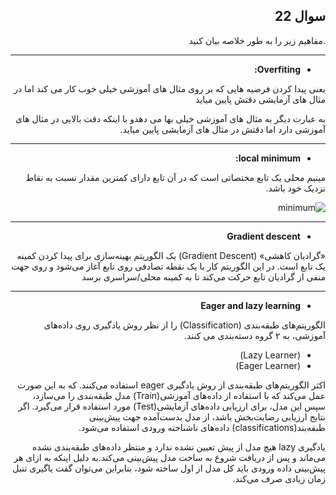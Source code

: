 <div dir="rtl">

## سوال 22

</div>

<div dir="rtl">

.مفاهیم زیر را به طور خلاصه بیان کنید

---
* **Overfiting:**

یعنی پیدا کردن فرضیه هایی که بر روی مثال های آموزشی خیلی خوب کار می کند اما در مثال های آزمایشی دقتش پایین  میاید

به عبارت دیگر به مثال های آموزشی خیلی بها می دهدو با اینکه دقت بالایی در مثال های آموزشی دارد اما دقتش در مثال های آزمایشی پایین میاید.

---
* **local minimum:**

 مینیم محلی یک تابع مختصاتی است که در آن تابع دارای کمترین مقدار نسبت به نقاط نزدیک خود باشد.


![minimum](https://raw.githubusercontent.com/semnan-university-ai/machine-learning-class/main/excersiecs/ahmadianh/22/images.png?token=AW2SJTTBW7ZKQJBNQZ5RF7TBYQKUI)

---

 * **Gradient descent**

 «گرادیان کاهشی» (Gradient Descent) یک الگوریتم بهینه‌سازی برای پیدا کردن کمینه یک تابع است. در این الگوریتم کار با یک نقطه تصادفی روی تابع آغاز می‌شود و روی جهت منفی از گرادیان تابع حرکت می‌کند تا به کمینه محلی/سراسری برسد

 ---

 * **Eager and lazy learning**
 
 الگوریتم‌های طبقه‌بندی (Classification) را  از نظر روش یادگیری روی داده‌های آموزشی، به ۲ گروه دسته‌بندی می کنند.

* (Lazy Learner)
* (Eager Learner)

اکثر الگوریتم‌های طبقه‌بندی از روش یادگیری eager استفاده می‌کنند. که به این صورت عمل می‌کند که با استفاده از داده‌های آموزشی(Train) مدل طبقه‌بندی را می‌سازد، سپس این مدل، برای ارزیابی داده‌های آزمایشی(Test) مورد استفاده قرار می‌گیرد. اگر نتایج ارزیابی رضایت‌بخش باشد، از مدل بدست‌آمده جهت پیش‌بینی طبقه‌بند(classifications) داده‌های ناشناخته ورودی استفاده می‌شود.

 یادگیری lazy  هیچ مدل از پیش تعیین نشده ندارد  و منتظر داده‌های طبقه‌بندی نشده می‌ماند و پس از دریافت شروع به ساخت مدل پیش‌بینی می‌کند.به دلیل اینکه به ازای هر پیش‌بینی داده ورودی باید کل مدل از اول ساخته شود، بنابراین می‌توان گفت یاگیری تنبل زمان زیادی صرف می‌کند.